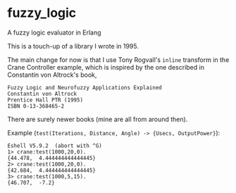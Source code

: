 fuzzy_logic
===========

A fuzzy logic evaluator in Erlang

This is a touch-up of a library I wrote in 1995.

The main change for now is that I use Tony Rogvall's `inline` transform
in the Crane Controller example, which is inspired by the one described
in Constantin von Altrock's book,

    Fuzzy Logic and Neurofuzzy Applications Explained
    Constantin von Altrock
    Prentice Hall PTR (1995)
    ISBN 0-13-368465-2

There are surely newer books (mine are all from around then).

Example (`test(Iterations, Distance, Angle) -> {Usecs, OutputPower}`):

    Eshell V5.9.2  (abort with ^G)
    1> crane:test(1000,20,0).
    {44.478,  4.444444444444445}
    2> crane:test(1000,20,0).
    {42.684,  4.444444444444445}
    3> crane:test(1000,5,15).
    {46.707,  -7.2}

